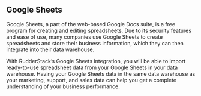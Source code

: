 ## Google Sheets

Google Sheets, a part of the web-based Google Docs suite, is a free program for creating and editing spreadsheets. Due to its security features and ease of use, many companies use Google Sheets to create spreadsheets and store their business information, which they can then integrate into their data warehouse.

With RudderStack’s Google Sheets integration, you will be able to import ready-to-use spreadsheet data from your Google Sheets in your data warehouse. Having your Google Sheets data in the same data warehouse as your marketing, support, and sales data can help you get a complete understanding of your business performance.
